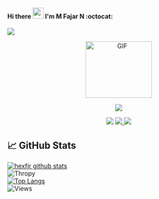 #### Hi there <img src="https://media.giphy.com/media/hvRJCLFzcasrR4ia7z/giphy.gif" width="25px"/> I'm M Fajar N :octocat:

![](https://visitor-badge.glitch.me/badge?page_id=Buthzz) 
<p align="center">
<img src="https://avatars.githubusercontent.com/u/66818358?s=40&v=4" alt="GIF" width="150" height="128"/>
</p>
<p align="center">
<img src="https://img.shields.io/badge/Buthzz-blue">
  </p>
 <p align="center">
  <a href="https://twitter.com/mfjrxn" target="blank"> <img src="https://img.shields.io/badge/@mfjrxn-30302f?style=flat&logo=twitter" /></a> 
  <a href="https://instagram.com/mfjrxn" target="blank"> <img src="https://img.shields.io/badge/@mfjrxn-30302f?style=flat&logo=instagram" /> </a>
   <a href="https://t.me/mfjrxn_bot" target="blank"> <img src="https://img.shields.io/badge/@hexfjr-30302f?style=flat&logo=telegram" /> </a>
</p>

## &#x1f4c8; GitHub Stats 
[![hexfjr github stats](https://github-readme-stats.vercel.app/api?username=Buthzz&show_icons=true&theme=radical)](https://github.com/Buthzz) <br>
![Thropy](https://github-profile-trophy.vercel.app/?username=Buthzz&row=1&column=4)<br>
[![Top Langs](https://github-readme-stats.vercel.app/api/top-langs/?username=Buthzz&layout=compact)](https://github.com/Buthzz/)<br>
![Views](https://komarev.com/ghpvc/?username=Buthzz&label=Profile%20views&color=yellow&style=flat)

